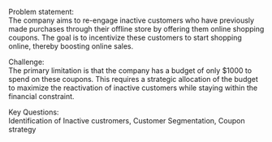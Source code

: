 Problem statement:                                                                                                                                                                  
The company aims to re-engage inactive customers who have previously made purchases through their offline store by offering them online shopping coupons. The goal is to incentivize these customers to start shopping online, thereby boosting online sales.

Challenge:                                                                                                                                                                          
The primary limitation is that the company has a budget of only $1000 to spend on these coupons. This requires a strategic allocation of the budget to maximize the reactivation of inactive customers while staying within the financial constraint.

Key Questions:                                                                                                                                                                     
Identification of Inactive custromers, Customer Segmentation, Coupon strategy

